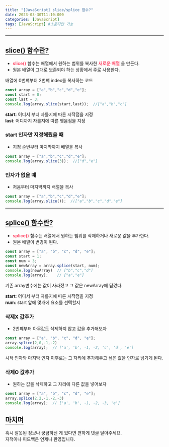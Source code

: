 ```yaml
---
title: "[JavaScript] slice/splice 함수?"
date: 2023-03-30T11:10:000
categories: [JavaScript]
tags: [JavaScript] #소문자만 가능
---
```


---

## <b style="border-bottom:2px solid gray">slice() 함수란?</b>
- <b style="color:#ff526f">slice()</b> 함수는 배열에서 원하는 범위를 복사한 <strong style="color:#ff526f">새로운 배열</strong> 을 만든다.
- 원본 배열이 그대로 보존되야 하는 상황에서 주로 사용한다.

<p>배열에 0번쨰부터 2번쨰 index를 복사하는 코드</p>

```js
const array = ["a","b","c","d","e"];
const start = 0;
const last = 3;
console.log(array.slice(start,last));  //["a","b","c"]
```

<b>start</b>: 어디서 부터 자를지에 따른 시작점을 지정 <br/>
<b>last</b>: 어디까지 자를지에 따른 맺음점을 지정 

### <b>start 인자만 지정해줬을 때</b>
- 지정 순번부터 마지막까지 배열을 복사

```js
const array = ["a","b","c","d","e"];
console.log(array.slice(3));  //["d","e"]
```

### <b>인자가 없을 떄</b>
- 처음부터 마지막까지 배열을 복사

```js
const array = ["a","b","c","d","e"];
console.log(array.slice());  //["a","b","c","d","e"]
```

***

## <b style="border-bottom:2px solid gray">splice() 함수란?</b>
- <b style="color:#ff526f">splice()</b> 함수는 배열에서 원하는 범위를 삭제하거나 새로운 값을 추가한다.
- 원본 배열이 변경이 된다.

```js
const array = ["a", "b", "c", "d", "e"];
const start = 1;
const num = 3;
const newArray = array.splice(start, num);
console.log(newArray)  // ["b","c","d"]
console.log(array);    // ["a","e"] 
```
<p>기존 array변수에는 값이 사라졌고 그 값은 newArray에 담겼다.</p>

<b>start</b>: 어디서 부터 자를지에 따른 시작점을 지정 <br/>
<b>num</b>: start 앞에 몇개에 요소를 선택할지

### <b>삭제X 값추가</b>
- 2번쨰부터 아무값도 삭제하지 않고 값을 추가해보자

```js
const array = ["a", "b", "c", "d", "e"];
array.splice(2,0,-1,-2)
console.log(array);  // ['a', 'b', -1, -2, 'c', 'd', 'e']
```

<p>시작 인자와 마지막 인자 이후로는 그 자리에 추가해주고 싶은 값을 인자로 넘기게 된다.</p>

### <b>삭제O 값추가</b>
- 원하는 값을 삭제하고 그 자리에 다른 값을 넣어보자

```js
const array = ["a", "b", "c", "d", "e"];
array.splice(2,2,-1,-2,-3)
console.log(array);  // ['a', 'b', -1, -2, -3, 'e']
```

## <b style="border-bottom:2px solid gray"><b>마치며</b></b>
<P>혹시 잘못된 정보나 궁금하신 게 있다면 편하게 댓글 달아주세요.<br/>
지적이나 피드백은 언제나 환영입니다.</p>